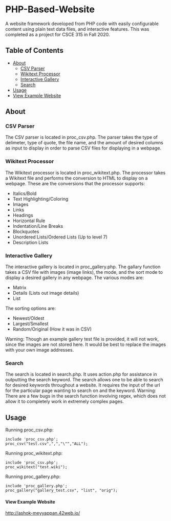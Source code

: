 # PHP-Based-Website

A website framework developed from PHP code with easily configurable content using plain text data files, and interactive features. This was completed as a project for CSCE 315 in Fall 2020. 

## Table of Contents

- [About](#about)
  - [CSV Parser](#csv-parser)
  - [Wikitext Processor](#wikitext-parser)
  - [Interactive Gallery](#interactive-gallery)
  - [Search](#search)
- [Usage](#usage)
- [View Example Website](#view-example-website)

## About

### CSV Parser

The CSV parser is located in proc_csv.php. The parser takes the type of delimeter, type of quote, the file name, and the amount of desired columns as input to display in order to parse CSV files for displaying in a webpage. 

### Wikitext Processor

The Wikitext processor is located in proc_wikitext.php. The processor takes a Wikitext file and performs the conversion to HTML to display on a webpage. These are the conversions that the processor supports:

- Italics/Bold
- Text Highlighting/Coloring
- Images
- Links
- Headings
- Horizontal Rule
- Indentation/Line Breaks
- Blockquotes
- Unordered Lists/Ordered Lists (Up to level 7)
- Description Lists

### Interactive Gallery

The interactive gallery is located in proc_gallery.php. The gallary function takes a CSV file with images (image links), the mode, and the sort mode to display a desired gallery in any webpage. The various modes are: 

- Matrix 
- Details (Lists out image details)
- List

The sorting options are:

- Newest/Oldest
- Largest/Smallest
- Random/Original (How it was in CSV)

Warning: Though an example gallery test file is provided, it will not work, since the images are not stored here. It would be best to replace the images with your own image addresses. 

### Search

The search is located in search.php. It uses action.php for assistance in outputting the search keyword. The search allows one to be able to search for desired keywords throughout a website. It requires the input of the url for the particular page wanting to search on and the keyword. Warning: There are a few bugs in the search function involving regex, which does not allow it to completely work in extremely complex pages.

## Usage

Running proc_csv.php: 
```
include 'proc_csv.php';
proc_csv("test.csv",",","\"","ALL");
```


Running proc_wikitext.php: 
```
include 'proc_csv.php';
proc_wikitext("test.wiki");
```


Running proc_gallery.php: 
```
include 'proc_gallery.php';
proc_gallery("gallery_test.csv", "list", "orig");
```

#### View Example Website

http://ashok-meyyappan.42web.io/
